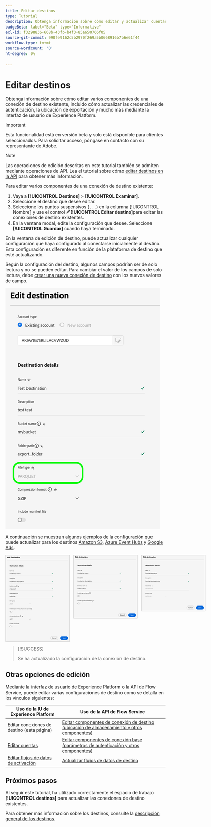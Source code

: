 ```yaml
---
title: Editar destinos
type: Tutorial
description: Obtenga información sobre cómo editar y actualizar cuentas de destinos existentes en la IU de Adobe Experience Platform
badgeBeta: label="Beta" type="Informative"
exl-id: f3298836-668b-43fb-b4f3-85a650766f05
source-git-commit: 990fe9162c5b2970f269a5b0668916b7b6e61f44
workflow-type: tm+mt
source-wordcount: '0'
ht-degree: 0%

---
```


# Editar destinos

Obtenga información sobre cómo editar varios componentes de una conexión de destino existente, incluido cómo actualizar las credenciales de autenticación, la ubicación de exportación y mucho más mediante la interfaz de usuario de Experience Platform.

>[!IMPORTANT]
>
>Esta funcionalidad está en versión beta y solo está disponible para clientes seleccionados. Para solicitar acceso, póngase en contacto con su representante de Adobe.

>[!NOTE]
>
> Las operaciones de edición descritas en este tutorial también se admiten mediante operaciones de API. Lea el tutorial sobre cómo [editar destinos en la API](/help/destinations/api/edit-destination.md) para obtener más información.

Para editar varios componentes de una conexión de destino existente:

1. Vaya a **[!UICONTROL Destinos]** > **[!UICONTROL Examinar]**.
2. Seleccione el destino que desee editar.
3. Seleccione los puntos suspensivos (`...`) en la columna [!UICONTROL Nombre] y use el control ![Editar control de destino](/help/images/icons/edit.png)**[!UICONTROL Editar destino &#x200B;]**&#x200B;para editar las conexiones de destino existentes.
4. En la ventana modal, edite la configuración que desee. Seleccione **[!UICONTROL Guardar]** cuando haya terminado.

En la ventana de edición de destino, puede actualizar cualquier configuración que haya configurado al conectarse inicialmente al destino. Esta configuración es diferente en función de la plataforma de destino que esté actualizando.

Según la configuración del destino, algunos campos podrían ser de solo lectura y no se pueden editar. Para cambiar el valor de los campos de solo lectura, debe [crear una nueva conexión de destino](../ui/connect-destination.md) con los nuevos valores de campo.

![Captura de pantalla que muestra un campo de solo lectura.](../assets/ui/edit-destinations/read-only.png)

A continuación se muestran algunos ejemplos de la configuración que puede actualizar para los destinos [Amazon S3](../catalog/cloud-storage/amazon-s3.md), [Azure Event Hubs](../catalog/cloud-storage/azure-event-hubs.md) y [Google Ads](../catalog/advertising/google-ads-destination.md).

<div style="display: flex; gap: 12px; justify-content: flex-start; align-items: flex-start;">
  <img class="modal-image" src="../assets/ui/edit-destinations/edit-amazon-s3-connection.png" alt="Pantalla Editar destino para el destino de Amazon S3." style="max-width: 200px; height: auto; border: 1px solid #ccc;">
  <img class="modal-image" src="../assets/ui/edit-destinations/edit-eventhubs-connection.png" alt="Pantalla Editar destino para el destino de Azure EventHubs." style="max-width: 200px; height: auto; border: 1px solid #ccc;">
  <img class="modal-image" src="../assets/ui/edit-destinations/edit-google-ads-connection.png" alt="Pantalla Editar destino para el destino de Google Ads." style="max-width: 200px; height: auto; border: 1px solid #ccc;">
</div>

>[!SUCCESS]
>
>Se ha actualizado la configuración de la conexión de destino.

## Otras opciones de edición

Mediante la interfaz de usuario de Experience Platform o la API de Flow Service, puede editar varias configuraciones de destino como se detalla en los vínculos siguientes:

| Uso de la IU de Experience Platform | Uso de la API de Flow Service |
|---------|----------|
| Editar conexiones de destino (esta página) | [Editar componentes de conexión de destino (ubicación de almacenamiento y otros componentes)](/help/destinations/api/edit-destination.md#patch-target-connection) |
| [Editar cuentas](/help/destinations/ui/update-accounts.md) | [Editar componentes de conexión base (parámetros de autenticación y otros componentes)](/help/destinations/api/edit-destination.md#patch-base-connection) |
| [Editar flujos de datos de activación](/help/destinations/ui/edit-activation.md) | [Actualizar flujos de datos de destino](/help/destinations/api/update-destination-dataflows.md) |

## Próximos pasos

Al seguir este tutorial, ha utilizado correctamente el espacio de trabajo **[!UICONTROL destinos]** para actualizar las conexiones de destino existentes.

Para obtener más información sobre los destinos, consulte la [descripción general de los destinos](../catalog/overview.md).
